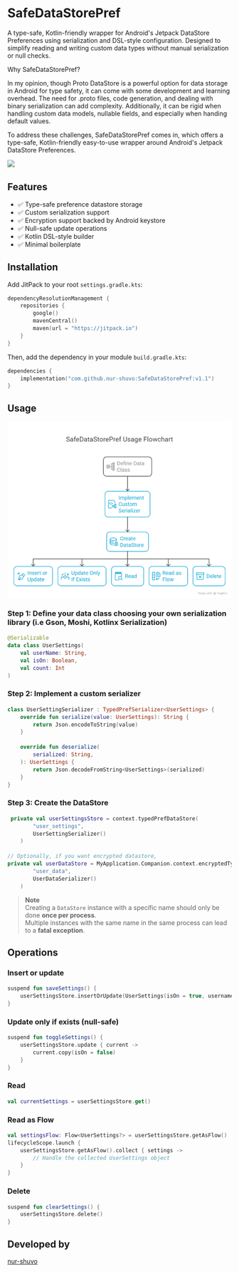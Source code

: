 
# SafeDataStorePref

A type-safe, Kotlin-friendly wrapper for Android's Jetpack DataStore Preferences using serialization and DSL-style configuration. Designed to simplify reading and writing custom data types without manual serialization or null checks.

Why SafeDataStorePref?

In my opinion, though Proto DataStore is a powerful option for data storage in Android for type safety, it can come with some development and learning overhead. The need for .proto files, code generation, and dealing with binary serialization can add complexity. Additionally, it can be rigid when handling custom data models, nullable fields, and especially when handing default values.

To address these challenges, SafeDataStorePref comes in, which offers a type-safe, Kotlin-friendly easy-to-use wrapper around Android's Jetpack DataStore Preferences.

[![](https://jitpack.io/v/nur-shuvo/SafeDataStorePref.svg)](https://jitpack.io/#nur-shuvo/SafeDataStorePref)

## Features

- ✅ Type-safe preference datastore storage
- ✅ Custom serialization support
- ✅ Encryption support backed by Android keystore
- ✅ Null-safe update operations
- ✅ Kotlin DSL-style builder
- ✅ Minimal boilerplate

## Installation

Add JitPack to your root `settings.gradle.kts`:

```kotlin
dependencyResolutionManagement {
    repositories {
        google()
        mavenCentral()
        maven(url = "https://jitpack.io")
    }
}
```

Then, add the dependency in your module `build.gradle.kts`:

```kotlin
dependencies {
    implementation("com.github.nur-shuvo:SafeDataStorePref:v1.1")
}
```

## Usage
<img src="photos/SafeDataStorePref-visual.png" alt="Screenshot 1" style="display: block; margin: auto;" />

### Step 1: Define your data class choosing your own serialization library (i.e Gson, Moshi, Kotlinx Serialization)

```kotlin
@Serializable
data class UserSettings(
    val userName: String,
    val isOn: Boolean,
    val count: Int
)

```

### Step 2: Implement a custom serializer

```kotlin
class UserSettingSerializer : TypedPrefSerializer<UserSettings> {
    override fun serialize(value: UserSettings): String {
        return Json.encodeToString(value)
    }

    override fun deserialize(
        serialized: String,
    ): UserSettings {
        return Json.decodeFromString<UserSettings>(serialized)
    }
}

```

### Step 3: Create the DataStore

```kotlin
 private val userSettingsStore = context.typedPrefDataStore(
        "user_settings",
        UserSettingSerializer()
    )

// Optionally, if you want encrypted datastore,
private val userDataStore = MyApplication.Companion.context.encryptedTypedPrefDataStore(
        "user_data",
        UserDataSerializer()
    )
```
> **Note**  
> Creating a `DataStore` instance with a specific name should only be done **once per process**.  
> Multiple instances with the same name in the same process can lead to a **fatal exception**.

## Operations

### Insert or update

```kotlin
suspend fun saveSettings() {
    userSettingsStore.insertOrUpdate(UserSettings(isOn = true, username = "nurshuvo"))
}
```

### Update only if exists (null-safe)

```kotlin
suspend fun toggleSettings() {
    userSettingsStore.update { current ->
        current.copy(isOn = false)
    }
}
```

### Read

```kotlin
val currentSettings = userSettingsStore.get()
```

### Read as Flow

```kotlin
val settingsFlow: Flow<UserSettings?> = userSettingsStore.getAsFlow()
lifecycleScope.launch {
    userSettingsStore.getAsFlow().collect { settings ->
        // Handle the collected UserSettings object
    }
}
```

### Delete

```kotlin
suspend fun clearSettings() {
    userSettingsStore.delete()
}
```

## Developed by

[nur-shuvo](https://github.com/nur-shuvo)
